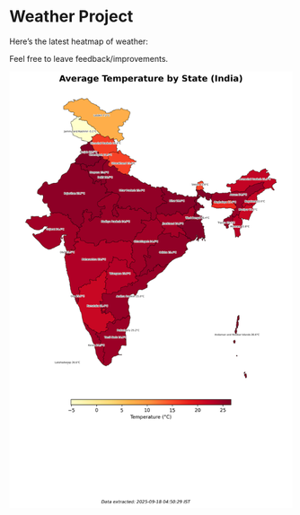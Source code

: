 # Weather Project

Here’s the latest heatmap of weather:

Feel free to leave feedback/improvements.

![India Heatmap](docs/assets/india_heatmap.png?v=CB423F)
